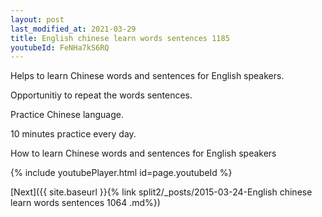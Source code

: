 ```yaml
---
layout: post
last_modified_at: 2021-03-29
title: English chinese learn words sentences 1185 
youtubeId: FeNHa7kS6RQ
---
```

 
 
Helps to learn Chinese words and sentences for English speakers.

Opportunitiy to repeat the words sentences. 

Practice Chinese language. 
 
10 minutes practice every day. 
 
How to learn Chinese words and sentences for English speakers 
 
{% include youtubePlayer.html id=page.youtubeId %}
 
 
[Next]({{ site.baseurl }}{% link  split2/_posts/2015-03-24-English chinese learn words sentences 1064 .md%})
 

